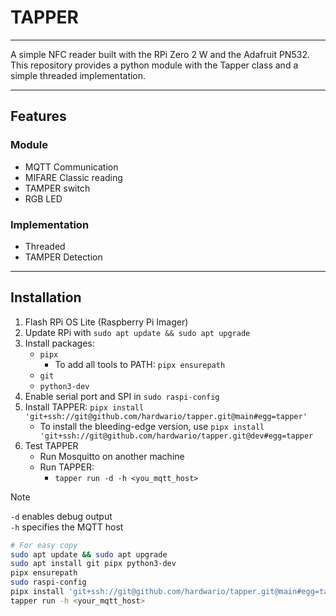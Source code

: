 # TAPPER

---

A simple NFC reader built with the RPi Zero 2 W and the Adafruit PN532.
This repository provides a python module with the Tapper class and a simple threaded implementation.

---

## Features

### Module

- MQTT Communication
- MIFARE Classic reading
- TAMPER switch
- RGB LED

### Implementation

- Threaded
- TAMPER Detection

---

## Installation

1. Flash RPi OS Lite (Raspberry Pi Imager)
2. Update RPi with `sudo apt update && sudo apt upgrade`
3. Install packages:
    - `pipx`
        - To add all tools to PATH: `pipx ensurepath`
    - `git`
    - `python3-dev`
4. Enable serial port and SPI in `sudo raspi-config`
5. Install TAPPER: `pipx install 'git+ssh://git@github.com/hardwario/tapper.git@main#egg=tapper'`
    - To install the bleeding-edge version, use
      `pipx install 'git+ssh://git@github.com/hardwario/tapper.git@dev#egg=tapper`
6. Test TAPPER
    - Run Mosquitto on another machine
    - Run TAPPER:
        - `tapper run -d -h <you_mqtt_host>`

> [!NOTE]
> `-d` enables debug output  
> `-h` specifies the MQTT host

```bash
# For easy copy
sudo apt update && sudo apt upgrade
sudo apt install git pipx python3-dev
pipx ensurepath
sudo raspi-config
pipx install 'git+ssh://git@github.com/hardwario/tapper.git@main#egg=tapper'
tapper run -h <your_mqtt_host>
```
